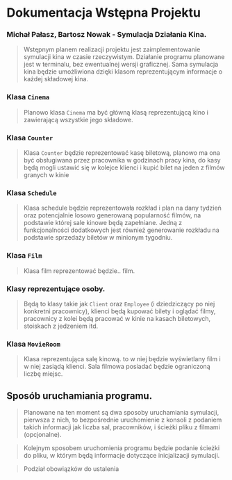 # Dokumentacja Wstępna Projektu

### Michał Pałasz, Bartosz Nowak - Symulacja Działania Kina.

> Wstępnym planem realizacji projektu jest zaimplementowanie symulacji kina w czasie rzeczywistym. Działanie programu planowane jest w terminalu, bez ewentualnej wersji graficznej. Sama symulacja kina będzie umożliwiona dzięki klasom reprezentującym informacje o każdej składowej kina.

### Klasa ``Cinema``

> Planowo klasa ``Cinema`` ma być główną klasą reprezentującą kino i zawierającą wszystkie jego składowe.

### Klasa ``Counter``

> Klasa ``Counter`` będzie reprezentować kasę biletową, planowo ma ona być obsługiwana przez pracownika w godzinach pracy kina, do kasy będą mogli ustawić się w kolejce klienci i kupić bilet na jeden z filmów granych w kinie

### Klasa ``Schedule``

> Klasa schedule będzie reprezentowała rozkład i plan na dany tydzień oraz potencjalnie losowo generowaną popularność filmów, na podstawie której sale kinowe będą zapełniane. Jedną z funkcjonalności dodatkowych jest również generowanie rozkładu na podstawie sprzedaży biletów w minionym tygodniu.

### Klasa ``Film``

> Klasa film reprezentować będzie.. film.

### Klasy reprezentujące osoby.

> Będą to klasy takie jak ``Client`` oraz ``Employee`` (i dziedziczący po niej konkretni pracownicy), klienci będą kupować bilety i oglądać filmy, pracownicy z kolei będą pracować w kinie na kasach biletowych, stoiskach z jedzeniem itd.

### Klasa ``MovieRoom``

> Klasa reprezentująca salę kinową. to w niej będzie wyświetlany film i w niej zasiądą klienci. Sala filmowa posiadać będzie ograniczoną liczbę miejsc.

## Sposób uruchamiania programu.

> Planowane na ten moment są dwa sposoby uruchamiania symulacji, pierwsza z nich, to bezpośrednie uruchomienie z konsoli z podaniem takich informacji jak liczba sal, pracowników, i ścieżki pliku z filmami (opcjonalne).

> Kolejnym sposobem uruchomienia programu będzie podanie ścieżki do pliku, w którym będą informacje dotyczące inicjalizacji symulacji.

> Podział obowiązków do ustalenia
